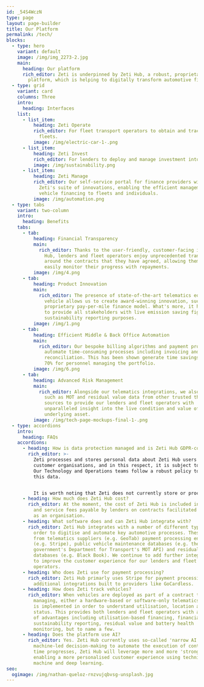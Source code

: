 ```yaml
---
id: _54S4WczN
type: page
layout: page-builder
title: Our Platform
permalink: /tech/
blocks:
  - type: hero
    variant: default
    image: /img/img_2273-2.jpg
    main:
      heading: Our platform
      rich_editor: Zeti is underpinned by Zeti Hub, a robust, proprietary technology
        platform, which is helping to digitally transform automotive finance.
  - type: grid
    variant: card
    columns: Three
    intro:
      heading: Interfaces
    list:
      - list_item:
          heading: Zeti Operate
          rich_editor: For fleet transport operators to obtain and track finance to expand
            fleets.
          image: /img/electric-car-1-.png
      - list_item:
          heading: Zeti Invest
          rich_editor: For lenders to deploy and manage investment into transport fleets.
          image: /img/sustainability.png
      - list_item:
          heading: Zeti Manage
          rich_editor: O﻿ur self-service portal for finance providers with access to
            Zeti's suite of innovations, enabling the efficient management of
            vehicle financing to fleets and individuals.
          image: /img/automation.png
  - type: tabs
    variant: two-column
    intro:
      heading: Benefits
    tabs:
      - tab:
          heading: Financial Transparency
          main:
            rich_editor: Thanks to the user-friendly, customer-facing interfaces of Zeti
              Hub, lenders and fleet operators enjoy unprecedented transparency
              around the contracts that they have agreed, allowing them to
              easily monitor their progress with repayments.
          image: /img/4.png
      - tab:
          heading: Product Innovation
          main:
            rich_editor: The presence of state-of-the-art telematics equipment in each
              vehicle allows us to create award-winning innovation, such as our
              proprietary pay-per-mile finance model. What's more, it helps us
              to provide all stakeholders with live emission saving figures for
              sustainability reporting purposes.
          image: /img/1.png
      - tab:
          heading: Efficient Middle & Back Office Automation
          main:
            rich_editor: Our bespoke billing algorithms and payment processing integrations
              automate time-consuming processes including invoicing and payment
              reconciliation. This has been shown generate time savings of up to
              70% for personnel managing the portfolio.
          image: /img/6.png
      - tab:
          heading: Advanced Risk Management
          main:
            rich_editor: Alongside our telematics integrations, we also gather information
              such as MOT and residual value data from other trusted third-party
              sources to provide our lenders and fleet operators with
              unparalleled insight into the live condition and value of the
              underlying asset.
          image: /img/tech-page-mockups-final-1-.png
  - type: accordions
    intro:
      heading: FAQs
    accordions:
      - heading: How is data protection managed and is Zeti Hub GDPR-compliant?
        rich_editor: >-
          Zeti processes and stores personal data about Zeti Hub users from
          customer organisations, and in this respect, it is subject to GDPR.
          Our Technology and Operations teams follow a robust policy to handle
          this data.


          It is worth noting that Zeti does not currently store or process personal data about the drivers or rental customers of fleet operators, who themselves are customer organisations. Therefore, GDPR does not apply in this respect.
      - heading: How much does Zeti Hub cost?
        rich_editor: At the moment, the cost of Zeti Hub is included in the origination
          and service fees payable by lenders on contracts facilitated by Zeti
          as an organisation.
      - heading: What software does and can Zeti Hub integrate with?
        rich_editor: Zeti Hub integrates with a number of different types of services in
          order to digitise and automate key automotive processes. These range
          from telematics suppliers (e.g. GeoTab) payment processing engines
          (e.g. Stripe), public vehicle maintenance databases (e.g. the UK
          government's Department for Transport's MOT API) and residual value
          databases (e.g. Black Book). We continue to add further integrations
          to improve the customer experience for our lenders and fleet
          operators.
      - heading: Who does Zeti use for payment processing?
        rich_editor: Zeti Hub primarly uses Stripe for payment processing, with
          additional integrations built to providers like GoCardless.
      - heading: How does Zeti track vehicles?
        rich_editor: When vehicles are deployed as part of a contract that Zeti is
          managing, either a hardware-based or software-only telematics solution
          is implemented in order to understand utilisation, location and asset
          status. This provides both lenders and fleet operators with a number
          of advantages including utilisation-based financing, financial and
          sustainability reporting, residual value and battery health
          monitoring, but to name a few.
      - heading: Does the platform use AI?
        rich_editor: Yes. Zeti Hub currently uses so-called 'narrow AI' by incorporating
          machine-led decision-making to automate the execution of contracts. As
          time progresses, Zeti Hub will leverage more and more 'strong' AI,
          enabling a more personalised customer experience using techniques like
          machine and deep learning.
seo:
  ogimage: /img/nathan-queloz-rnzvujqbvsg-unsplash.jpg
---
```

